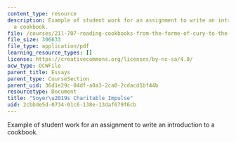 ```yaml
---
content_type: resource
description: Example of student work for an assignment to write an introduction to
  a cookbook.
file: /courses/21l-707-reading-cookbooks-from-the-forme-of-cury-to-the-smitten-kitchen-spring-2017/2cbbde5d073401c6138e13daf679f6cb_MIT21L_707S17_Fourth_Essay.pdf
file_size: 306633
file_type: application/pdf
learning_resource_types: []
license: https://creativecommons.org/licenses/by-nc-sa/4.0/
ocw_type: OCWFile
parent_title: Essays
parent_type: CourseSection
parent_uid: 36d1e29c-04df-a0a3-2ca0-2cdacd1bf44b
resourcetype: Document
title: "Soyer\u2019s Charitable Impulse"
uid: 2cbbde5d-0734-01c6-138e-13daf679f6cb
---
```

Example of student work for an assignment to write an introduction to a cookbook.